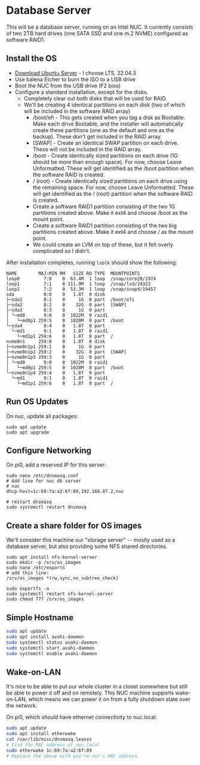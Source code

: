 # Database Server

This will be a database server, running on an Intel NUC. It currently consists of two 2TB hard drives (one SATA SSD and one m.2 NVME) configured as software RAID1.

## Install the OS

- [Download Ubuntu Server](https://ubuntu.com/download/server) - I choose LTS, 22.04.3
- Use balena Etcher to burn the ISO to a USB drive
- Boot the NUC from the USB drive (F2 bios)
- Configure a standard installation, except for the disks.
  - Completely clear out both disks that will be used for RAID.
  - We'll be creating 4 identical partitions on each disk (two of which will be included in the software RAID array)
    - /boot/efi - This gets created when you tag a disk as Bootable. Make each drive Bootable, and the installer will automatically create these partitions (one as the default and one as the backup). These don't get included in the RAID array.
    - [SWAP] - Create an identical SWAP partition on each drive. These will not be included in the RAID array.
    - /boot - Create identically sized partitions on each drive (1G should be more than enough space). For now, choose Leave Unformatted. These will get identified as the /boot partition when the software RAID is created.
    - / (root) - Create identically sized partitions on each drive using the remaining space. For now, choose Leave Unformatted. These will get identified as the / (root) partition when the software RAID is created.
    - Create a software RAID1 partition consisting of the two 1G partitions created above. Make it ext4 and choose /boot as the mount point.
    - Create a software RAID1 partition consisting of the two big partitions created above. Make it ext4 and choose / as the mount point.
    - We could create an LVM on top of these, but it felt overly complicated so I didn't.

After installation completes, running `lsblk` should show the following:

```
NAME        MAJ:MIN RM   SIZE RO TYPE  MOUNTPOINTS
loop0         7:0    0  63.4M  1 loop  /snap/core20/1974
loop1         7:1    0 111.9M  1 loop  /snap/lxd/24322
loop2         7:2    0  53.3M  1 loop  /snap/snapd/19457
sda           8:0    0   1.8T  0 disk  
├─sda1        8:1    0     1G  0 part  /boot/efi
├─sda2        8:2    0    32G  0 part  [SWAP]
├─sda3        8:3    0     1G  0 part  
│ └─md0       9:0    0  1022M  0 raid1 
│   └─md0p1 259:5    0  1020M  0 part  /boot
└─sda4        8:4    0   1.8T  0 part  
  └─md1       9:1    0   1.8T  0 raid1 
    └─md1p1 259:6    0   1.8T  0 part  /
nvme0n1     259:0    0   1.8T  0 disk  
├─nvme0n1p1 259:1    0     1G  0 part  
├─nvme0n1p2 259:2    0    32G  0 part  [SWAP]
├─nvme0n1p3 259:3    0     1G  0 part  
│ └─md0       9:0    0  1022M  0 raid1 
│   └─md0p1 259:5    0  1020M  0 part  /boot
└─nvme0n1p4 259:4    0   1.8T  0 part  
  └─md1       9:1    0   1.8T  0 raid1 
    └─md1p1 259:6    0   1.8T  0 part  /
```

## Run OS Updates

On nuc, update all packages:

```
sudo apt update
sudo apt upgrade
```

## Configure Networking

On pi0, add a reserved IP for this server:

```
sudo nano /etc/dnsmasq.conf
# Add line for nuc db server
# nuc
dhcp-host=1c:69:7a:a2:6f:89,192.168.87.2,nuc

# restart dnsmasq
sudo systemctl restart dnsmasq
```

## Create a share folder for OS images

We'll consider this machine our "storage server" -- mostly used as a database server, but also providing some NFS shared directories.

```
sudo apt install nfs-kernel-server
sudo mkdir -p /srv/os_images
sudo nano /etc/exports
# add this line:
/srv/os_images *(rw,sync,no_subtree_check)

sudo exportfs -a
sudo systemctl restart nfs-kernel-server
sudo chmod 777 /srv/os_images
```

## Simple Hostname

```bash
sudo apt update
sudo apt install avahi-daemon
sudo systemctl status avahi-daemon
sudo systemctl start avahi-daemon
sudo systemctl enable avahi-daemon
```

## Wake-on-LAN

It's nice to be able to put our whole cluster in a closet somewhere but still be able to power it off and on remotely. This NUC machine supports wake-on-LAN, which means we can power it on from a fully shutdown state over the network.

On pi0, which should have ethernet connectivity to nuc.local:

```bash
sudo apt update
sudo apt install etherwake
cat /var/lib/misc/dnsmasq.leases
# Find the MAC address of nuc.local
sudo etherwake 1c:69:7a:a2:6f:89
# Replace the above with you're nuc's MAC address
```
